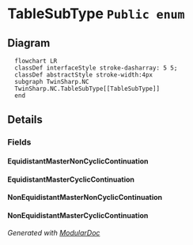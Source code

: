# TableSubType `Public enum`

## Diagram
```mermaid
  flowchart LR
  classDef interfaceStyle stroke-dasharray: 5 5;
  classDef abstractStyle stroke-width:4px
  subgraph TwinSharp.NC
  TwinSharp.NC.TableSubType[[TableSubType]]
  end
```

## Details
### Fields
#### EquidistantMasterNonCyclicContinuation


#### EquidistantMasterCyclicContinuation


#### NonEquidistantMasterNonCyclicContinuation


#### NonEquidistantMasterCyclicContinuation


*Generated with* [*ModularDoc*](https://github.com/hailstorm75/ModularDoc)
